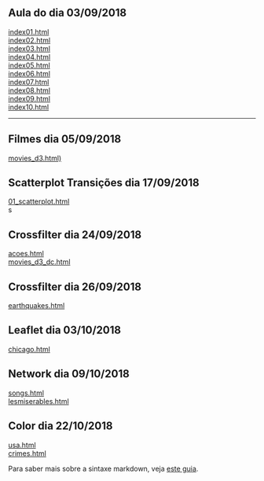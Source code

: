 ## Aula do dia 03/09/2018

[index01.html](basic/index01.html)<br>
[index02.html](basic/index02.html)<br>
[index03.html](basic/index03.html)<br>
[index04.html](basic/index04.html)<br>
[index05.html](basic/index05.html)<br>
[index06.html](basic/index06.html)<br>
[index07.html](basic/index07.html)<br>
[index08.html](basic/index08.html)<br>
[index09.html](basic/index09.html)<br>
[index10.html](basic/index10.html)<br>

---
## Filmes dia 05/09/2018

[movies_d3.html)](d3_intro/movies_d3.html)<br>

## Scatterplot Transições dia 17/09/2018

[01_scatterplot.html](d3_update/01_scatterplot.html)<br>
s
## Crossfilter dia 24/09/2018

[acoes.html](d3_crossfilter/acoes.html)<br>
[movies_d3_dc.html](d3_crossfilter/movies_d3_dc.html)<br>

## Crossfilter dia 26/09/2018

[earthquakes.html](d3_crossfilter_2/earthquakes.html)<br>

## Leaflet dia 03/10/2018

[chicago.html](d3_crossfilter_2/chicago.html)<br>

## Network dia 09/10/2018
[songs.html](d3_networks_trees/songs.html)<br>
[lesmiserables.html](d3_networks_trees/lesmiserables.html)<br>

## Color dia 22/10/2018
[usa.html](color-d3/usa.html)<br>
[crimes.html](color-d3/crimes.html)<br>








Para saber mais sobre a sintaxe markdown, veja [este guia](https://guides.github.com/features/mastering-markdown/).
